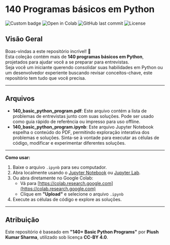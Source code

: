 # 140 Programas básicos em Python
![Custom badge](https://img.shields.io/badge/Notebook-Python%203.10+-blue?logo=python)
![Open in Colab](https://colab.research.google.com/assets/colab-badge.svg)
![GitHub last commit](https://img.shields.io/github/last-commit/m4ntonio/Basic_Python_Programs)
![License](https://img.shields.io/badge/License-CC--BY--4.0-lightgrey)

## Visão Geral

Boas-vindas a este repositório incrível! 🎉  
Esta coleção contém mais de **140 programas básicos em Python**, projetados para ajudar você a se preparar para entrevistas.  
Seja você um iniciante querendo consolidar suas habilidades em Python ou um desenvolvedor experiente buscando revisar conceitos-chave, este repositório tem tudo que você precisa.

---

## Arquivos

- **140_basic_python_program.pdf**: Este arquivo contém a lista de problemas de entrevistas junto com suas soluções. Pode ser usado como guia rápido de referência ou impresso para uso offline.  
- **140_basic_python_program.ipynb**: Este arquivo Jupyter Notebook espelha o conteúdo do PDF, permitindo exploração interativa dos problemas e soluções. Sinta-se à vontade para executar as células de código, modificar e experimentar diferentes soluções.

---

**Como usar:**
  1. Baixe o arquivo `.ipynb` para seu computador.
  2. Abra localmente usando o [Jupyter Notebook](https://jupyter.org/) ou [Jupyter Lab](https://jupyter.org/).
  3. Ou abra diretamente no Google Colab:
     - Vá para [https://colab.research.google.com](https://colab.research.google.com)
     - Clique em **"Upload"** e selecione o arquivo `.ipynb`
  4. Execute as células de código e explore as soluções.

---

## Atribuição

Este repositório é baseado em **"140+ Basic Python Programs"** por **Piush Kumar Sharma**, utilizado sob licença **CC-BY 4.0**.
